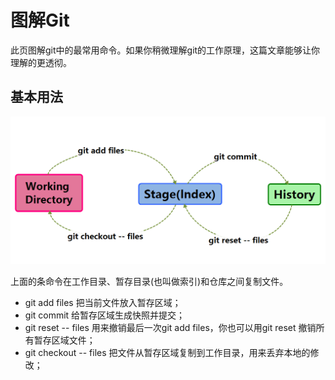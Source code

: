 # 图解Git

此页图解git中的最常用命令。如果你稍微理解git的工作原理，这篇文章能够让你理解的更透彻。

## 基本用法

![](img/git_base.png)

上面的条命令在工作目录、暂存目录(也叫做索引)和仓库之间复制文件。

- git add files 把当前文件放入暂存区域；
- git commit 给暂存区域生成快照并提交；
- git reset -- files 用来撤销最后一次git add files，你也可以用git reset 撤销所有暂存区域文件；
- git checkout -- files 把文件从暂存区域复制到工作目录，用来丢弃本地的修改；

